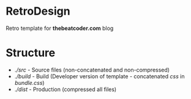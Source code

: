 # RetroDesign
Retro template for **thebeatcoder.com** blog

# Structure
* _./src_ - Source files (non-concatenated and non-compressed)
* _./build_ - Build (Developer version of template - concatenated _css_ in _bundle.css_)
* _./dist_ - Production (compressed all files)
